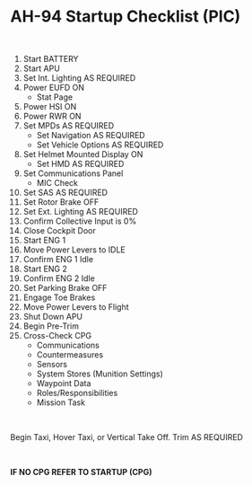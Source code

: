 # AH-94 Startup Checklist (PIC)

<br>

1. Start BATTERY
2. Start APU
3. Set Int. Lighting AS REQUIRED
4. Power EUFD ON
   - Stat Page
5. Power HSI ON
6. Power RWR ON
7. Set MPDs AS REQUIRED
   - Set Navigation AS REQUIRED
   - Set Vehicle Options AS REQUIRED
8. Set Helmet Mounted Display ON
   - Set HMD AS REQUIRED
9. Set Communications Panel
   - MIC Check
10. Set SAS AS REQUIRED
11. Set Rotor Brake OFF
12. Set Ext. Lighting AS REQUIRED
13. Confirm Collective Input is 0%
14. Close Cockpit Door
15. Start ENG 1
16. Move Power Levers to IDLE
17. Confirm ENG 1 Idle
18. Start ENG 2
19. Confirm ENG 2 Idle
20. Set Parking Brake OFF
21. Engage Toe Brakes
22. Move Power Levers to Flight
23. Shut Down APU
24. Begin Pre-Trim
25. Cross-Check CPG
    - Communications
    - Countermeasures
    - Sensors
    - System Stores (Munition Settings)
    - Waypoint Data
    - Roles/Responsibilities
    - Mission Task

<br>

Begin Taxi, Hover Taxi, or Vertical Take Off. Trim AS REQUIRED

<br>

**IF NO CPG REFER TO STARTUP (CPG)**

<br>
